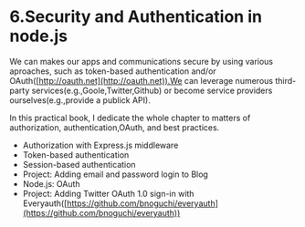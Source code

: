 # 6.Security and Authentication in node.js

We can makes our apps and communications secure by using various aproaches, such as token-based authentication and/or OAuth([http://oauth.net](http://oauth.net)).We can leverage numerous third-party services(e.g.,Goole,Twitter,Github) or become service providers ourselves(e.g.,provide a publick API).

In this practical book, I dedicate the whole chapter to matters of authorization, authentication,OAuth, and best practices.

* Authorization with Express.js middleware
* Token-based authentication
* Session-based authentication
* Project: Adding email and password login to Blog
* Node.js: OAuth
* Project: Adding Twitter OAuth 1.0 sign-in with Everyauth([https://github.com/bnoguchi/everyauth](https://github.com/bnoguchi/everyauth))